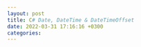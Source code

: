 ```yaml
---
layout: post
title: C# Date, DateTime & DateTimeOffset
date: 2022-03-31 17:16:16 +0300
categories:
---
```


